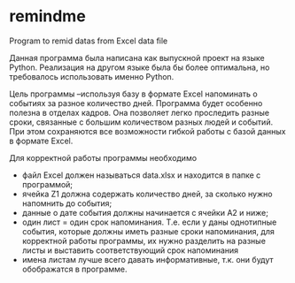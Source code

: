 # remindme
Program to remid datas from Excel data file

Данная программа была написана как выпускной проект на языке Python. Реализация на другом языке была бы более оптимальна, но требовалось использовать именно Python.

Цель программы –используя базу в формате Excel напоминать о событиях за разное количество дней.
Программа будет особенно полезна в отделах кадров. Она позволяет легко проследить разные сроки, связанные с большим количеством разных людей и событий. При этом сохраняются все возможности гибкой работы с базой данных в формате Excel.

Для корректной работы программы необходимо
- файл Excel должен называться data.xlsx и находится в папке с программой;
- ячейка Z1 должна содержать количество дней, за сколько нужно напомнить до события;
- данные о дате события должны начинается с ячейки A2 и ниже;
- один лист = один срок напоминания. Т.е. если у даны однотипные события, которые должны иметь разные сроки напоминания, для корректной работы программы, их нужно разделить на разные листы и выставить соответствующий срок напоминания
- имена листам лучше всего давать информативные, т.к. они будут обображатся в программе.

